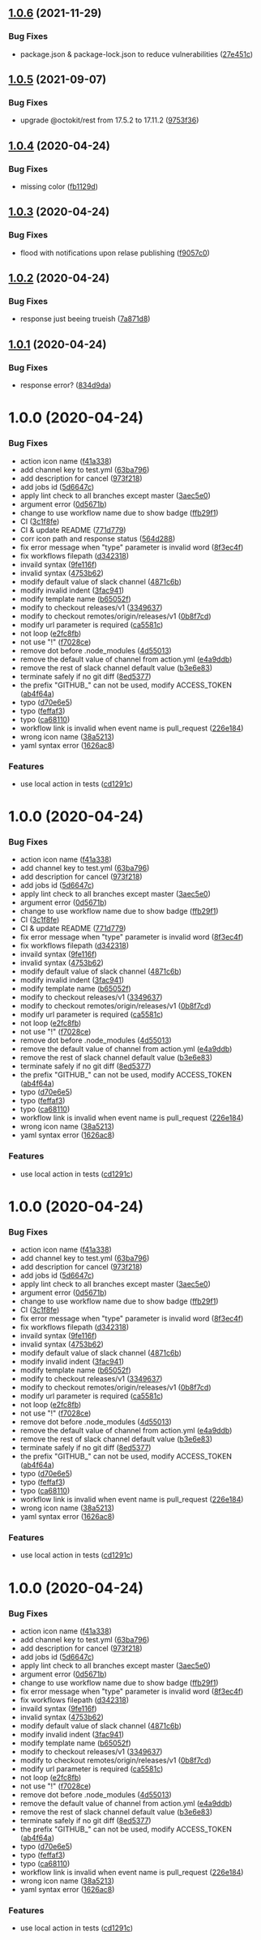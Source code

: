 ## [1.0.6](https://github.com/Skitionek/notify-microsoft-teams/compare/v1.0.5...v1.0.6) (2021-11-29)


### Bug Fixes

* package.json & package-lock.json to reduce vulnerabilities ([27e451c](https://github.com/Skitionek/notify-microsoft-teams/commit/27e451c44cf8c5dcea56eb70063cc276137aa59d))

## [1.0.5](https://github.com/Skitionek/notify-microsoft-teams/compare/v1.0.4...v1.0.5) (2021-09-07)


### Bug Fixes

* upgrade @octokit/rest from 17.5.2 to 17.11.2 ([9753f36](https://github.com/Skitionek/notify-microsoft-teams/commit/9753f36cc5eff08b4b9e3ff6855c4ead278828a6))

## [1.0.4](https://github.com/Skitionek/notify-microsoft-teams/compare/v1.0.3...v1.0.4) (2020-04-24)


### Bug Fixes

* missing color ([fb1129d](https://github.com/Skitionek/notify-microsoft-teams/commit/fb1129dab806996e088be139cb8e10fa530a845f))

## [1.0.3](https://github.com/Skitionek/notify-microsoft-teams/compare/v1.0.2...v1.0.3) (2020-04-24)


### Bug Fixes

* flood with notifications upon relase publishing ([f9057c0](https://github.com/Skitionek/notify-microsoft-teams/commit/f9057c0665c7343d5eb020c3b70a98626decbaee))

## [1.0.2](https://github.com/Skitionek/notify-microsoft-teams/compare/v1.0.1...v1.0.2) (2020-04-24)


### Bug Fixes

* response just beeing trueish ([7a871d8](https://github.com/Skitionek/notify-microsoft-teams/commit/7a871d89fe844d5756332c56e71335c221dd6b95))

## [1.0.1](https://github.com/Skitionek/notify-microsoft-teams/compare/v1.0.0...v1.0.1) (2020-04-24)


### Bug Fixes

* response error? ([834d9da](https://github.com/Skitionek/notify-microsoft-teams/commit/834d9da3bdb498c3345cde9ec1766b9e58d0c5da))

# 1.0.0 (2020-04-24)


### Bug Fixes

* action icon name ([f41a338](https://github.com/Skitionek/notify-microsoft-teams/commit/f41a3386d995028a40137fd283d1c1be0536617a))
* add channel key to test.yml ([63ba796](https://github.com/Skitionek/notify-microsoft-teams/commit/63ba79663de1b8296043e3c5d238110fca8e0143))
* add description for cancel ([973f218](https://github.com/Skitionek/notify-microsoft-teams/commit/973f218a13c2b44473726f7cdeba69b103e9b18f))
* add jobs id ([5d6647c](https://github.com/Skitionek/notify-microsoft-teams/commit/5d6647ccc9782e60f851be9af64f03ef16be00d3))
* apply lint check to all branches except master ([3aec5e0](https://github.com/Skitionek/notify-microsoft-teams/commit/3aec5e0b91590284d512dd665b5cb05c107d3913))
* argument error ([0d5671b](https://github.com/Skitionek/notify-microsoft-teams/commit/0d5671bf2ae5ef8c45bbaef13ec2cc2e87bf6bf6))
* change to use workflow name  due to show badge ([ffb29f1](https://github.com/Skitionek/notify-microsoft-teams/commit/ffb29f125cd9d303c181a17db254a7a14dd2646b))
* CI ([3c1f8fe](https://github.com/Skitionek/notify-microsoft-teams/commit/3c1f8fe7b04cc0b56228c9f0a358acd04a7a10f6))
* CI & update README ([771d779](https://github.com/Skitionek/notify-microsoft-teams/commit/771d7790068f6a8cc6071d5d970d7920a823eca8))
* corr icon path and response status ([564d288](https://github.com/Skitionek/notify-microsoft-teams/commit/564d2888863f811e69b2a2ab674dea90d48ec52d))
* fix error message when "type" parameter is invalid word ([8f3ec4f](https://github.com/Skitionek/notify-microsoft-teams/commit/8f3ec4f7d5849e075e9c92d647bf1c8d559ac221))
* fix workflows filepath ([d342318](https://github.com/Skitionek/notify-microsoft-teams/commit/d342318b7150851ef01999d62a3669788ed7a423))
* invaild syntax ([9fe116f](https://github.com/Skitionek/notify-microsoft-teams/commit/9fe116fbaddd212511e601ac480deafde05e4a37))
* invalid syntax ([4753b62](https://github.com/Skitionek/notify-microsoft-teams/commit/4753b627359327d98abfb29d3b97cccc65c208ee))
* modify default value of slack channel ([4871c6b](https://github.com/Skitionek/notify-microsoft-teams/commit/4871c6beec96e92a91f083ad2d48f8db253fe272))
* modify invalid indent ([3fac941](https://github.com/Skitionek/notify-microsoft-teams/commit/3fac94191ff8be8a5f19c3c87ccf59be59fd64b6))
* modify template name ([b65052f](https://github.com/Skitionek/notify-microsoft-teams/commit/b65052fefde334a073d09f0d7518c995e7e6dd14))
* modify to checkout releases/v1 ([3349637](https://github.com/Skitionek/notify-microsoft-teams/commit/33496377905b701f8116adc158b672b559de0582))
* modify to checkout remotes/origin/releases/v1 ([0b8f7cd](https://github.com/Skitionek/notify-microsoft-teams/commit/0b8f7cd767349a241abad5d2fc01da22a4568183))
* modify url parameter is required ([ca5581c](https://github.com/Skitionek/notify-microsoft-teams/commit/ca5581c4c97a5c7ca1cd435e9c1e2f15cc35595e))
* not loop ([e2fc8fb](https://github.com/Skitionek/notify-microsoft-teams/commit/e2fc8fbc5522b6649d0e2753cfe232b139d59393))
* not use "!" ([f7028ce](https://github.com/Skitionek/notify-microsoft-teams/commit/f7028ce1fe8971b0df5e4f9c096685d4d45b0e73))
* remove dot before .node_modules ([4d55013](https://github.com/Skitionek/notify-microsoft-teams/commit/4d55013b1516413cfb184b27bbb6a4fc5d1ba484))
* remove the default value of channel from action.yml ([e4a9ddb](https://github.com/Skitionek/notify-microsoft-teams/commit/e4a9ddb4f7c2275f10e1258c2ecedc846ab7191d))
* remove the rest of slack channel default value ([b3e6e83](https://github.com/Skitionek/notify-microsoft-teams/commit/b3e6e838efe738775c4fa43bc2482f0c2306d659))
* terminate safely if no git diff ([8ed5377](https://github.com/Skitionek/notify-microsoft-teams/commit/8ed537708f94567b7cbc72f4505e4f99b61aeb8a))
* the prefix "GITHUB_" can not be used, modify ACCESS_TOKEN ([ab4f64a](https://github.com/Skitionek/notify-microsoft-teams/commit/ab4f64a68a45067b9a365269d066551be919bbc5))
* typo ([d70e6e5](https://github.com/Skitionek/notify-microsoft-teams/commit/d70e6e5f46f64fb40c0214ed28fe35f152d7893f))
* typo ([feffaf3](https://github.com/Skitionek/notify-microsoft-teams/commit/feffaf339d5215808f4cd1e090652bebf01e3fa1))
* typo ([ca68110](https://github.com/Skitionek/notify-microsoft-teams/commit/ca68110017e48abe31f5172f2756aa4b1317d255))
* workflow link is invalid when event name is pull_request ([226e184](https://github.com/Skitionek/notify-microsoft-teams/commit/226e184a981ed2feee11ff1e3b03185e7ed6a4c1))
* wrong icon name ([38a5213](https://github.com/Skitionek/notify-microsoft-teams/commit/38a521337e785aca276c2ab5a239da9482d708ac))
* yaml syntax error ([1626ac8](https://github.com/Skitionek/notify-microsoft-teams/commit/1626ac8e9fa6adc62186be3e26971bfe22170d9d))


### Features

* use local action in tests ([cd1291c](https://github.com/Skitionek/notify-microsoft-teams/commit/cd1291cce1df3872136338db95867918d36a5711))

# 1.0.0 (2020-04-24)


### Bug Fixes

* action icon name ([f41a338](https://github.com/Skitionek/notify-microsoft-teams/commit/f41a3386d995028a40137fd283d1c1be0536617a))
* add channel key to test.yml ([63ba796](https://github.com/Skitionek/notify-microsoft-teams/commit/63ba79663de1b8296043e3c5d238110fca8e0143))
* add description for cancel ([973f218](https://github.com/Skitionek/notify-microsoft-teams/commit/973f218a13c2b44473726f7cdeba69b103e9b18f))
* add jobs id ([5d6647c](https://github.com/Skitionek/notify-microsoft-teams/commit/5d6647ccc9782e60f851be9af64f03ef16be00d3))
* apply lint check to all branches except master ([3aec5e0](https://github.com/Skitionek/notify-microsoft-teams/commit/3aec5e0b91590284d512dd665b5cb05c107d3913))
* argument error ([0d5671b](https://github.com/Skitionek/notify-microsoft-teams/commit/0d5671bf2ae5ef8c45bbaef13ec2cc2e87bf6bf6))
* change to use workflow name  due to show badge ([ffb29f1](https://github.com/Skitionek/notify-microsoft-teams/commit/ffb29f125cd9d303c181a17db254a7a14dd2646b))
* CI ([3c1f8fe](https://github.com/Skitionek/notify-microsoft-teams/commit/3c1f8fe7b04cc0b56228c9f0a358acd04a7a10f6))
* CI & update README ([771d779](https://github.com/Skitionek/notify-microsoft-teams/commit/771d7790068f6a8cc6071d5d970d7920a823eca8))
* fix error message when "type" parameter is invalid word ([8f3ec4f](https://github.com/Skitionek/notify-microsoft-teams/commit/8f3ec4f7d5849e075e9c92d647bf1c8d559ac221))
* fix workflows filepath ([d342318](https://github.com/Skitionek/notify-microsoft-teams/commit/d342318b7150851ef01999d62a3669788ed7a423))
* invaild syntax ([9fe116f](https://github.com/Skitionek/notify-microsoft-teams/commit/9fe116fbaddd212511e601ac480deafde05e4a37))
* invalid syntax ([4753b62](https://github.com/Skitionek/notify-microsoft-teams/commit/4753b627359327d98abfb29d3b97cccc65c208ee))
* modify default value of slack channel ([4871c6b](https://github.com/Skitionek/notify-microsoft-teams/commit/4871c6beec96e92a91f083ad2d48f8db253fe272))
* modify invalid indent ([3fac941](https://github.com/Skitionek/notify-microsoft-teams/commit/3fac94191ff8be8a5f19c3c87ccf59be59fd64b6))
* modify template name ([b65052f](https://github.com/Skitionek/notify-microsoft-teams/commit/b65052fefde334a073d09f0d7518c995e7e6dd14))
* modify to checkout releases/v1 ([3349637](https://github.com/Skitionek/notify-microsoft-teams/commit/33496377905b701f8116adc158b672b559de0582))
* modify to checkout remotes/origin/releases/v1 ([0b8f7cd](https://github.com/Skitionek/notify-microsoft-teams/commit/0b8f7cd767349a241abad5d2fc01da22a4568183))
* modify url parameter is required ([ca5581c](https://github.com/Skitionek/notify-microsoft-teams/commit/ca5581c4c97a5c7ca1cd435e9c1e2f15cc35595e))
* not loop ([e2fc8fb](https://github.com/Skitionek/notify-microsoft-teams/commit/e2fc8fbc5522b6649d0e2753cfe232b139d59393))
* not use "!" ([f7028ce](https://github.com/Skitionek/notify-microsoft-teams/commit/f7028ce1fe8971b0df5e4f9c096685d4d45b0e73))
* remove dot before .node_modules ([4d55013](https://github.com/Skitionek/notify-microsoft-teams/commit/4d55013b1516413cfb184b27bbb6a4fc5d1ba484))
* remove the default value of channel from action.yml ([e4a9ddb](https://github.com/Skitionek/notify-microsoft-teams/commit/e4a9ddb4f7c2275f10e1258c2ecedc846ab7191d))
* remove the rest of slack channel default value ([b3e6e83](https://github.com/Skitionek/notify-microsoft-teams/commit/b3e6e838efe738775c4fa43bc2482f0c2306d659))
* terminate safely if no git diff ([8ed5377](https://github.com/Skitionek/notify-microsoft-teams/commit/8ed537708f94567b7cbc72f4505e4f99b61aeb8a))
* the prefix "GITHUB_" can not be used, modify ACCESS_TOKEN ([ab4f64a](https://github.com/Skitionek/notify-microsoft-teams/commit/ab4f64a68a45067b9a365269d066551be919bbc5))
* typo ([d70e6e5](https://github.com/Skitionek/notify-microsoft-teams/commit/d70e6e5f46f64fb40c0214ed28fe35f152d7893f))
* typo ([feffaf3](https://github.com/Skitionek/notify-microsoft-teams/commit/feffaf339d5215808f4cd1e090652bebf01e3fa1))
* typo ([ca68110](https://github.com/Skitionek/notify-microsoft-teams/commit/ca68110017e48abe31f5172f2756aa4b1317d255))
* workflow link is invalid when event name is pull_request ([226e184](https://github.com/Skitionek/notify-microsoft-teams/commit/226e184a981ed2feee11ff1e3b03185e7ed6a4c1))
* wrong icon name ([38a5213](https://github.com/Skitionek/notify-microsoft-teams/commit/38a521337e785aca276c2ab5a239da9482d708ac))
* yaml syntax error ([1626ac8](https://github.com/Skitionek/notify-microsoft-teams/commit/1626ac8e9fa6adc62186be3e26971bfe22170d9d))


### Features

* use local action in tests ([cd1291c](https://github.com/Skitionek/notify-microsoft-teams/commit/cd1291cce1df3872136338db95867918d36a5711))

# 1.0.0 (2020-04-24)


### Bug Fixes

* action icon name ([f41a338](https://github.com/Skitionek/notify-microsoft-teams/commit/f41a3386d995028a40137fd283d1c1be0536617a))
* add channel key to test.yml ([63ba796](https://github.com/Skitionek/notify-microsoft-teams/commit/63ba79663de1b8296043e3c5d238110fca8e0143))
* add description for cancel ([973f218](https://github.com/Skitionek/notify-microsoft-teams/commit/973f218a13c2b44473726f7cdeba69b103e9b18f))
* add jobs id ([5d6647c](https://github.com/Skitionek/notify-microsoft-teams/commit/5d6647ccc9782e60f851be9af64f03ef16be00d3))
* apply lint check to all branches except master ([3aec5e0](https://github.com/Skitionek/notify-microsoft-teams/commit/3aec5e0b91590284d512dd665b5cb05c107d3913))
* argument error ([0d5671b](https://github.com/Skitionek/notify-microsoft-teams/commit/0d5671bf2ae5ef8c45bbaef13ec2cc2e87bf6bf6))
* change to use workflow name  due to show badge ([ffb29f1](https://github.com/Skitionek/notify-microsoft-teams/commit/ffb29f125cd9d303c181a17db254a7a14dd2646b))
* CI ([3c1f8fe](https://github.com/Skitionek/notify-microsoft-teams/commit/3c1f8fe7b04cc0b56228c9f0a358acd04a7a10f6))
* fix error message when "type" parameter is invalid word ([8f3ec4f](https://github.com/Skitionek/notify-microsoft-teams/commit/8f3ec4f7d5849e075e9c92d647bf1c8d559ac221))
* fix workflows filepath ([d342318](https://github.com/Skitionek/notify-microsoft-teams/commit/d342318b7150851ef01999d62a3669788ed7a423))
* invaild syntax ([9fe116f](https://github.com/Skitionek/notify-microsoft-teams/commit/9fe116fbaddd212511e601ac480deafde05e4a37))
* invalid syntax ([4753b62](https://github.com/Skitionek/notify-microsoft-teams/commit/4753b627359327d98abfb29d3b97cccc65c208ee))
* modify default value of slack channel ([4871c6b](https://github.com/Skitionek/notify-microsoft-teams/commit/4871c6beec96e92a91f083ad2d48f8db253fe272))
* modify invalid indent ([3fac941](https://github.com/Skitionek/notify-microsoft-teams/commit/3fac94191ff8be8a5f19c3c87ccf59be59fd64b6))
* modify template name ([b65052f](https://github.com/Skitionek/notify-microsoft-teams/commit/b65052fefde334a073d09f0d7518c995e7e6dd14))
* modify to checkout releases/v1 ([3349637](https://github.com/Skitionek/notify-microsoft-teams/commit/33496377905b701f8116adc158b672b559de0582))
* modify to checkout remotes/origin/releases/v1 ([0b8f7cd](https://github.com/Skitionek/notify-microsoft-teams/commit/0b8f7cd767349a241abad5d2fc01da22a4568183))
* modify url parameter is required ([ca5581c](https://github.com/Skitionek/notify-microsoft-teams/commit/ca5581c4c97a5c7ca1cd435e9c1e2f15cc35595e))
* not loop ([e2fc8fb](https://github.com/Skitionek/notify-microsoft-teams/commit/e2fc8fbc5522b6649d0e2753cfe232b139d59393))
* not use "!" ([f7028ce](https://github.com/Skitionek/notify-microsoft-teams/commit/f7028ce1fe8971b0df5e4f9c096685d4d45b0e73))
* remove dot before .node_modules ([4d55013](https://github.com/Skitionek/notify-microsoft-teams/commit/4d55013b1516413cfb184b27bbb6a4fc5d1ba484))
* remove the default value of channel from action.yml ([e4a9ddb](https://github.com/Skitionek/notify-microsoft-teams/commit/e4a9ddb4f7c2275f10e1258c2ecedc846ab7191d))
* remove the rest of slack channel default value ([b3e6e83](https://github.com/Skitionek/notify-microsoft-teams/commit/b3e6e838efe738775c4fa43bc2482f0c2306d659))
* terminate safely if no git diff ([8ed5377](https://github.com/Skitionek/notify-microsoft-teams/commit/8ed537708f94567b7cbc72f4505e4f99b61aeb8a))
* the prefix "GITHUB_" can not be used, modify ACCESS_TOKEN ([ab4f64a](https://github.com/Skitionek/notify-microsoft-teams/commit/ab4f64a68a45067b9a365269d066551be919bbc5))
* typo ([d70e6e5](https://github.com/Skitionek/notify-microsoft-teams/commit/d70e6e5f46f64fb40c0214ed28fe35f152d7893f))
* typo ([feffaf3](https://github.com/Skitionek/notify-microsoft-teams/commit/feffaf339d5215808f4cd1e090652bebf01e3fa1))
* typo ([ca68110](https://github.com/Skitionek/notify-microsoft-teams/commit/ca68110017e48abe31f5172f2756aa4b1317d255))
* workflow link is invalid when event name is pull_request ([226e184](https://github.com/Skitionek/notify-microsoft-teams/commit/226e184a981ed2feee11ff1e3b03185e7ed6a4c1))
* wrong icon name ([38a5213](https://github.com/Skitionek/notify-microsoft-teams/commit/38a521337e785aca276c2ab5a239da9482d708ac))
* yaml syntax error ([1626ac8](https://github.com/Skitionek/notify-microsoft-teams/commit/1626ac8e9fa6adc62186be3e26971bfe22170d9d))


### Features

* use local action in tests ([cd1291c](https://github.com/Skitionek/notify-microsoft-teams/commit/cd1291cce1df3872136338db95867918d36a5711))

# 1.0.0 (2020-04-24)


### Bug Fixes

* action icon name ([f41a338](https://github.com/Skitionek/notify-microsoft-teams/commit/f41a3386d995028a40137fd283d1c1be0536617a))
* add channel key to test.yml ([63ba796](https://github.com/Skitionek/notify-microsoft-teams/commit/63ba79663de1b8296043e3c5d238110fca8e0143))
* add description for cancel ([973f218](https://github.com/Skitionek/notify-microsoft-teams/commit/973f218a13c2b44473726f7cdeba69b103e9b18f))
* add jobs id ([5d6647c](https://github.com/Skitionek/notify-microsoft-teams/commit/5d6647ccc9782e60f851be9af64f03ef16be00d3))
* apply lint check to all branches except master ([3aec5e0](https://github.com/Skitionek/notify-microsoft-teams/commit/3aec5e0b91590284d512dd665b5cb05c107d3913))
* argument error ([0d5671b](https://github.com/Skitionek/notify-microsoft-teams/commit/0d5671bf2ae5ef8c45bbaef13ec2cc2e87bf6bf6))
* change to use workflow name  due to show badge ([ffb29f1](https://github.com/Skitionek/notify-microsoft-teams/commit/ffb29f125cd9d303c181a17db254a7a14dd2646b))
* fix error message when "type" parameter is invalid word ([8f3ec4f](https://github.com/Skitionek/notify-microsoft-teams/commit/8f3ec4f7d5849e075e9c92d647bf1c8d559ac221))
* fix workflows filepath ([d342318](https://github.com/Skitionek/notify-microsoft-teams/commit/d342318b7150851ef01999d62a3669788ed7a423))
* invaild syntax ([9fe116f](https://github.com/Skitionek/notify-microsoft-teams/commit/9fe116fbaddd212511e601ac480deafde05e4a37))
* invalid syntax ([4753b62](https://github.com/Skitionek/notify-microsoft-teams/commit/4753b627359327d98abfb29d3b97cccc65c208ee))
* modify default value of slack channel ([4871c6b](https://github.com/Skitionek/notify-microsoft-teams/commit/4871c6beec96e92a91f083ad2d48f8db253fe272))
* modify invalid indent ([3fac941](https://github.com/Skitionek/notify-microsoft-teams/commit/3fac94191ff8be8a5f19c3c87ccf59be59fd64b6))
* modify template name ([b65052f](https://github.com/Skitionek/notify-microsoft-teams/commit/b65052fefde334a073d09f0d7518c995e7e6dd14))
* modify to checkout releases/v1 ([3349637](https://github.com/Skitionek/notify-microsoft-teams/commit/33496377905b701f8116adc158b672b559de0582))
* modify to checkout remotes/origin/releases/v1 ([0b8f7cd](https://github.com/Skitionek/notify-microsoft-teams/commit/0b8f7cd767349a241abad5d2fc01da22a4568183))
* modify url parameter is required ([ca5581c](https://github.com/Skitionek/notify-microsoft-teams/commit/ca5581c4c97a5c7ca1cd435e9c1e2f15cc35595e))
* not loop ([e2fc8fb](https://github.com/Skitionek/notify-microsoft-teams/commit/e2fc8fbc5522b6649d0e2753cfe232b139d59393))
* not use "!" ([f7028ce](https://github.com/Skitionek/notify-microsoft-teams/commit/f7028ce1fe8971b0df5e4f9c096685d4d45b0e73))
* remove dot before .node_modules ([4d55013](https://github.com/Skitionek/notify-microsoft-teams/commit/4d55013b1516413cfb184b27bbb6a4fc5d1ba484))
* remove the default value of channel from action.yml ([e4a9ddb](https://github.com/Skitionek/notify-microsoft-teams/commit/e4a9ddb4f7c2275f10e1258c2ecedc846ab7191d))
* remove the rest of slack channel default value ([b3e6e83](https://github.com/Skitionek/notify-microsoft-teams/commit/b3e6e838efe738775c4fa43bc2482f0c2306d659))
* terminate safely if no git diff ([8ed5377](https://github.com/Skitionek/notify-microsoft-teams/commit/8ed537708f94567b7cbc72f4505e4f99b61aeb8a))
* the prefix "GITHUB_" can not be used, modify ACCESS_TOKEN ([ab4f64a](https://github.com/Skitionek/notify-microsoft-teams/commit/ab4f64a68a45067b9a365269d066551be919bbc5))
* typo ([d70e6e5](https://github.com/Skitionek/notify-microsoft-teams/commit/d70e6e5f46f64fb40c0214ed28fe35f152d7893f))
* typo ([feffaf3](https://github.com/Skitionek/notify-microsoft-teams/commit/feffaf339d5215808f4cd1e090652bebf01e3fa1))
* typo ([ca68110](https://github.com/Skitionek/notify-microsoft-teams/commit/ca68110017e48abe31f5172f2756aa4b1317d255))
* workflow link is invalid when event name is pull_request ([226e184](https://github.com/Skitionek/notify-microsoft-teams/commit/226e184a981ed2feee11ff1e3b03185e7ed6a4c1))
* wrong icon name ([38a5213](https://github.com/Skitionek/notify-microsoft-teams/commit/38a521337e785aca276c2ab5a239da9482d708ac))
* yaml syntax error ([1626ac8](https://github.com/Skitionek/notify-microsoft-teams/commit/1626ac8e9fa6adc62186be3e26971bfe22170d9d))


### Features

* use local action in tests ([cd1291c](https://github.com/Skitionek/notify-microsoft-teams/commit/cd1291cce1df3872136338db95867918d36a5711))
